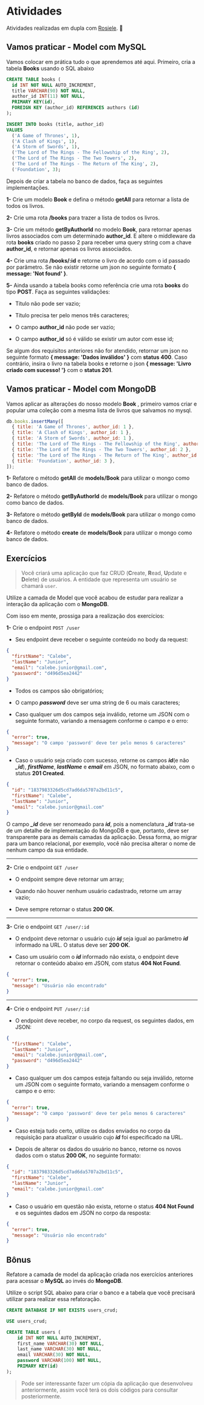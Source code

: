 # Atividades

Atividades realizadas em dupla com [Rosiele](https://github.com/rosids). :clap:

## Vamos praticar - Model com MySQL

Vamos colocar em prática tudo o que aprendemos até aqui. Primeiro, cria a tabela **Books** usando o SQL abaixo

```sql
CREATE TABLE books (
  id INT NOT NULL AUTO_INCREMENT,
  title VARCHAR(90) NOT NULL,
  author_id INT(11) NOT NULL,
  PRIMARY KEY(id),
  FOREIGN KEY (author_id) REFERENCES authors (id)
);

INSERT INTO books (title, author_id)
VALUES
  ('A Game of Thrones', 1),
  ('A Clash of Kings', 1),
  ('A Storm of Swords', 1),
  ('The Lord of The Rings - The Fellowship of the Ring', 2),
  ('The Lord of The Rings - The Two Towers', 2),
  ('The Lord of The Rings - The Return of The King', 2),
  ('Foundation', 3);
```

Depois de criar a tabela no banco de dados, faça as seguintes implementações.

**1-** Crie um modelo **Book** e defina o método **getAll** para retornar a lista de todos os livros.

**2-** Crie uma rota **/books** para trazer a lista de todos os livros.

**3-** Crie um método **getByAuthorId** no modelo **Book**, para retornar apenas livros associados com um determinado **author_id**. E altere o middleware da rota **books** criado no passo 2 para receber uma query string com a chave **author_id**, e retornar apenas os livros associados.

**4-** Crie uma rota **/books/:id** e retorne o livro de acordo com o id passado por parâmetro. Se não existir retorne um json no seguinte formato **{ message: 'Not found' }**.

**5-** Ainda usando a tabela books como referência crie uma rota **books** do tipo **POST**. Faça as seguintes validações:

* Título não pode ser vazio;

* Título precisa ter pelo menos três caracteres;

* O campo **author_id** não pode ser vazio;

* O campo **author_id** só é válido se existir um autor com esse id;

Se algum dos requisitos anteriores não for atendido, retornar um json no seguinte formato **{ message: 'Dados inválidos' }** com **status 400**. Caso contrário, insira o livro na tabela books e retorne o json **{ message: 'Livro criado com sucesso! '}** com o **status 201**.

## Vamos praticar - Model com MongoDB

Vamos aplicar as alterações do nosso modelo **Book** , primeiro vamos criar e popular uma coleção com a mesma lista de livros que salvamos no mysql.

```javascript
db.books.insertMany([
  { title: 'A Game of Thrones', author_id: 1 },
  { title: 'A Clash of Kings', author_id: 1 },
  { title: 'A Storm of Swords', author_id: 1 },
  { title: 'The Lord of The Rings - The Fellowship of the Ring', author_id: 2 },
  { title: 'The Lord of The Rings - The Two Towers', author_id: 2 },
  { title: 'The Lord of The Rings - The Return of The King', author_id: 2 },
  { title: 'Foundation', author_id: 3 },
]);
```

**1-** Refatore o método **getAll** de **models/Book** para utilizar o mongo como banco de dados.

**2-** Refatore o método **getByAuthorId** de **models/Book** para utilizar o mongo como banco de dados.

**3-** Refatore o método **getById** de **models/Book** para utilizar o mongo como banco de dados.

**4-** Refatore o método **create** de **models/Book** para utilizar o mongo como banco de dados.

## Exercícios

> Você criará uma aplicação que faz CRUD (**C**reate, **R**ead, **U**pdate e **D**elete) de usuários. A entidade que representa um usuário se chamará `user`.

Utilize a camada de Model que você acabou de estudar para realizar a interação da aplicação com o **MongoDB**.

Com isso em mente, prossiga para a realização dos exercícios:

**1-** Crie o endpoint `POST /user`

* Seu endpoint deve receber o seguinte conteúdo no body da request:

```json
{
  "firstName": "Calebe",
  "lastName": "Junior",
  "email": "calebe.junior@gmail.com",
  "password": "d496d5ea2442"
}
```
* Todos os campos são obrigatórios;

* O campo ***password*** deve ser uma string de 6 ou mais caracteres;

* Caso qualquer um dos campos seja inválido, retorne um JSON com o seguinte formato, variando a mensagem conforme o campo e o erro:

```json
{
  "error": true,
  "message": "O campo 'password' deve ter pelo menos 6 caracteres"
}
```

* Caso o usuário seja criado com sucesso, retorne os campos ***id***(e não ***_id***), ***firstName***, ***lastName*** e ***email*** em JSON, no formato abaixo, com o status **201 Created**.

```json
{
  "id": "1837983326d5cd7ad6da5707a2bd11c5",
  "firstName": "Calebe",
  "lastName": "Junior",
  "email": "calebe.junior@gmail.com"
}
```

O campo ***_id*** deve ser renomeado para ***id***, pois a nomenclatura ***_id*** trata-se de um detalhe de implementação do MongoDB e que, portanto, deve ser transparente para as demais camadas da aplicação. Dessa forma, ao migrar para um banco relacional, por exemplo, você não precisa alterar o nome de nenhum campo da sua entidade.

---

**2-** Crie o endpoint `GET /user`

* O endpoint sempre deve retornar um array;

* Quando não houver nenhum usuário cadastrado, retorne um array vazio;

* Deve sempre retornar o status **200 OK**.

---

**3-** Crie o endpoint `GET /user/:id`

* O endpoint deve retornar o usuário cujo ***id*** seja igual ao parâmetro ***id*** informado na URL. O status deve ser **200 OK**.

* Caso um usuário com o ***id*** informado não exista, o endpoint deve retornar o conteúdo abaixo em JSON, com status **404 Not Found**.

```json
{
  "error": true,
  "message": "Usuário não encontrado"
}
```

---

**4-** Crie o endpoint `PUT /user/:id`

* O endpoint deve receber, no corpo da request, os seguintes dados, em JSON:

```json
{
  "firstName": "Calebe",
  "lastName": "Junior",
  "email": "calebe.junior@gmail.com",
  "password": "d496d5ea2442"
}
```

* Caso qualquer um dos campos esteja faltando ou seja inválido, retorne um JSON com o seguinte formato, variando a mensagem conforme o campo e o erro:

```json
{
  "error": true,
  "message": "O campo 'password' deve ter pelo menos 6 caracteres"
}
```

* Caso esteja tudo certo, utilize os dados enviados no corpo da requisição para atualizar o usuário cujo ***id*** foi especificado na URL.

* Depois de alterar os dados do usuário no banco, retorne os novos dados com o status **200 OK**, no seguinte formato:

```json
{
  "id": "1837983326d5cd7ad6da5707a2bd11c5",
  "firstName": "Calebe",
  "lastName": "Junior",
  "email": "calebe.junior@gmail.com"
}
```

* Caso o usuário em questão não exista, retorne o status **404 Not Found** e os seguintes dados em JSON no corpo da resposta:

```json
{
  "error": true,
  "message": "Usuário não encontrado"
}
```

## Bônus

Refatore a camada de model da aplicação criada nos exercícios anteriores para acessar o **MySQL** ao invés do **MongoDB**.

Utilize o script SQL abaixo para criar o banco e a tabela que você precisará utilizar para realizar essa refatoração.

```sql
CREATE DATABASE IF NOT EXISTS users_crud;

USE users_crud;

CREATE TABLE users (
    id INT NOT NULL AUTO_INCREMENT,
    first_name VARCHAR(30) NOT NULL,
    last_name VARCHAR(30) NOT NULL,
    email VARCHAR(30) NOT NULL,
    password VARCHAR(100) NOT NULL,
    PRIMARY KEY(id)
);
```

> Pode ser interessante fazer um cópia da aplicação que desenvolveu anteriormente, assim você terá os dois códigos para consultar posteriormente.
